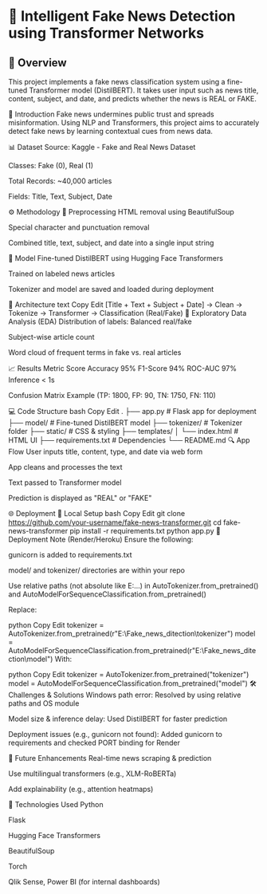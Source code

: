 # 🧠 Intelligent Fake News Detection using Transformer Networks
## 📌 Overview
This project implements a fake news classification system using a fine-tuned Transformer model (DistilBERT). It takes user input such as news title, content, subject, and date, and predicts whether the news is REAL or FAKE.

📝 Introduction
Fake news undermines public trust and spreads misinformation. Using NLP and Transformers, this project aims to accurately detect fake news by learning contextual cues from news data.

📊 Dataset
Source: Kaggle - Fake and Real News Dataset

Classes: Fake (0), Real (1)

Total Records: ~40,000 articles

Fields: Title, Text, Subject, Date

⚙️ Methodology
🔧 Preprocessing
HTML removal using BeautifulSoup

Special character and punctuation removal

Combined title, text, subject, and date into a single input string

🤖 Model
Fine-tuned DistilBERT using Hugging Face Transformers

Trained on labeled news articles

Tokenizer and model are saved and loaded during deployment

🧠 Architecture
text
Copy
Edit
[Title + Text + Subject + Date] → Clean → Tokenize → Transformer → Classification (Real/Fake)
🧪 Exploratory Data Analysis (EDA)
Distribution of labels: Balanced real/fake

Subject-wise article count

Word cloud of frequent terms in fake vs. real articles

📈 Results
Metric	Score
Accuracy	95%
F1-Score	94%
ROC-AUC	97%
Inference	< 1s

Confusion Matrix Example
(TP: 1800, FP: 90, TN: 1750, FN: 110)

💻 Code Structure
bash
Copy
Edit
.
├── app.py                       # Flask app for deployment
├── model/                       # Fine-tuned DistilBERT model
├── tokenizer/                   # Tokenizer folder
├── static/                      # CSS & styling
├── templates/
│   └── index.html               # HTML UI
├── requirements.txt             # Dependencies
└── README.md
🔍 App Flow
User inputs title, content, type, and date via web form

App cleans and processes the text

Text passed to Transformer model

Prediction is displayed as "REAL" or "FAKE"

🌐 Deployment
🔧 Local Setup
bash
Copy
Edit
git clone https://github.com/your-username/fake-news-transformer.git
cd fake-news-transformer
pip install -r requirements.txt
python app.py
🐳 Deployment Note (Render/Heroku)
Ensure the following:

gunicorn is added to requirements.txt

model/ and tokenizer/ directories are within your repo

Use relative paths (not absolute like E:\...) in AutoTokenizer.from_pretrained() and AutoModelForSequenceClassification.from_pretrained()

Replace:

python
Copy
Edit
tokenizer = AutoTokenizer.from_pretrained(r"E:\Fake_news_ditection\tokenizer")
model = AutoModelForSequenceClassification.from_pretrained(r"E:\Fake_news_ditection\model")
With:

python
Copy
Edit
tokenizer = AutoTokenizer.from_pretrained("tokenizer")
model = AutoModelForSequenceClassification.from_pretrained("model")
🛠️ Challenges & Solutions
Windows path error: Resolved by using relative paths and OS module

Model size & inference delay: Used DistilBERT for faster prediction

Deployment issues (e.g., gunicorn not found): Added gunicorn to requirements and checked PORT binding for Render

🚀 Future Enhancements
Real-time news scraping & prediction

Use multilingual transformers (e.g., XLM-RoBERTa)

Add explainability (e.g., attention heatmaps)

🧰 Technologies Used
Python

Flask

Hugging Face Transformers

BeautifulSoup

Torch

Qlik Sense, Power BI (for internal dashboards)
